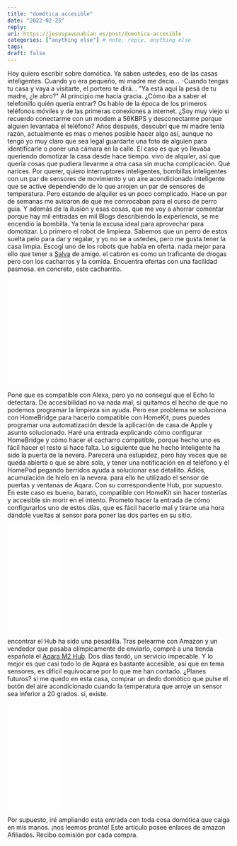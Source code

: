 ```yaml
---
title: "domótica accesible"
date: "2022-02-25"
reply:
uri: https://jesuspavonabian.es/post/domotica-accesible
categories: ["anything else"] # note, reply, anything else
tags:
draft: false
---
```


Hoy quiero escribir sobre domótica. Ya saben ustedes, eso de las casas inteligentes. Cuando yo era pequeño, mi madre me decía... -Cuando tengas tu casa y vaya a visitarte, el portero te dirá... "Ya está aquí la pesá de tu madre, ¿le abro?" Al principio me hacía gracia. ¿Cómo iba a saber el telefonillo quién quería entrar? Os hablo de la época de los primeros teléfonos móviles y de las primeras conexiones a internet. ¿Soy muy viejo si recuerdo conectarme con un modem a 56KBPS y desconectarme porque alguien levantaba el teléfono? Años después, descubrí que mi madre tenía razón, actualmente es más o menos posible hacer algo así, aunque no tengo yo muy claro que sea legal guardarte una foto de alguien para identificarle o poner una cámara en la calle. El caso es que yo llevaba queriendo domotizar la casa desde hace tiempo. vivo de alquiler, así que quería cosas que pudiera llevarme a otra casa sin mucha complicación. Qué narices. Por querer, quiero interruptores inteligentes, bombillas inteligentes con un par de sensores de movimiento y un aire acondicionado inteligente que se active dependiendo de lo que arrojen un par de sensores de temperatura. Pero estando de alquiler es un poco complicado. Hace un par de semanas me avisaron de que me convocaban para el curso de perro guía. Y además de la ilusión y esas cosas, que me voy a ahorrar comentar porque hay mil entradas en mil Blogs describiendo la experiencia, se me encendió la bombilla. Ya tenía la excusa ideal para aprovechar para domotizar. Lo primero el robot de limpieza. Sabemos que un perro de estos suelta pelo para dar y regalar, y yo no se a ustedes, pero me gusta tener la casa limpia. Escogí uno de los robots que había en oferta. nada mejor para ello que tener a [Salva](https://www.salvadomenech.es/) de amigo. el cabrón es como un traficante de drogas pero con los cacharros y la comida. Encuentra ofertas con una facilidad pasmosa. en concreto, este cacharrito. 

<iframe style="width:120px;height:240px;" marginwidth="0" marginheight="0" scrolling="no" frameborder="0" src="//rcm-eu.amazon-adsystem.com/e/cm?lt1=_blank&amp;bc1=000000&amp;IS2=1&amp;bg1=FFFFFF&amp;fc1=000000&amp;lc1=0000FF&amp;t=jpa02-21&amp;language=es_ES&amp;o=30&amp;p=8&amp;l=as4&amp;m=amazon&amp;f=ifr&amp;ref=as_ss_li_til&amp;asins=B08TZVD711&amp;linkId=3b71eb07d98eb68381d478f4ae4c8a69"></iframe>

 Pone que es compatible con Alexa, pero yo no conseguí que el Echo lo detectara. De accesibilidad no va nada mal, si quitamos el hecho de que no podemos programar la limpieza sin ayuda. Pero ese problema se soluciona con HomeBridge para hacerlo compatible con HomeKit, pues puedes programar una automatización desde la aplicación de casa de Apple y asunto solucionado. Haré una entrada explicando cómo configurar HomeBridge y cómo hacer el cacharro compatible, porque hecho uno es fácil hacer el resto si hace falta. Lo siguiente que he hecho inteligente ha sido la puerta de la nevera. Parecerá una estupidez, pero hay veces que se queda abierta o que se abre sola, y tener una notificación en el teléfono y el HomePod pegando berridos ayuda a solucionar ese detallito. Adiós, acumulación de hielo en la nevera. para ello he utilizado el sensor de puertas y ventanas de Aqara. Con su correspondiente Hub, por supuesto. En este caso es bueno, barato, compatible con HomeKit sin hacer tonterías y accesible sin morir en el intento. Prometo hacer la entrada de cómo configurarlos uno de estos días, que es fácil hacerlo mal y tirarte una hora dándole vueltas al sensor para poner las dos partes en su sitio. 

<iframe style="width:120px;height:240px;" marginwidth="0" marginheight="0" scrolling="no" frameborder="0" src="//rcm-eu.amazon-adsystem.com/e/cm?lt1=_blank&amp;bc1=000000&amp;IS2=1&amp;bg1=FFFFFF&amp;fc1=000000&amp;lc1=0000FF&amp;t=jpa02-21&amp;language=es_ES&amp;o=30&amp;p=8&amp;l=as4&amp;m=amazon&amp;f=ifr&amp;ref=as_ss_li_til&amp;asins=B07D37VDM3&amp;linkId=e603e87c094ef6d2f425e2e5668bd883"></iframe>

 encontrar el Hub ha sido una pesadilla. Tras pelearme con Amazon y un vendedor que pasaba olímpicamente de enviarlo, compré a una tienda española el [Aqara M2 Hub](https://eversoc.com/productos-inteligentes-hogar/59-hub-m2-aqara.html). Dos días tardó, un servicio impecable. Y lo mejor es que casi todo lo de Aqara es bastante accesible, así que en tema sensores, es difícil equivocarse por lo que me han contado. ¿Planes futuros? si me quedo en esta casa, comprar un dedo domótico que pulse el botón del aire acondicionado cuando la temperatura que arroje un sensor sea inferior a 20 grados. sí, existe. 

<iframe style="width:120px;height:240px;" marginwidth="0" marginheight="0" scrolling="no" frameborder="0" src="//rcm-eu.amazon-adsystem.com/e/cm?lt1=_blank&amp;bc1=000000&amp;IS2=1&amp;bg1=FFFFFF&amp;fc1=000000&amp;lc1=0000FF&amp;t=jpa02-21&amp;language=es_ES&amp;o=30&amp;p=8&amp;l=as4&amp;m=amazon&amp;f=ifr&amp;ref=as_ss_li_til&amp;asins=B07B4D9KVX&amp;linkId=0702904449bfd6cb166313901c42a086"></iframe>

Por supuesto, iré ampliando esta entrada con toda cosa domótica que caiga en mis manos. ¡nos leemos pronto!
Este artículo posee enlaces de amazon Afiliados. Recibo comisión por cada compra.
